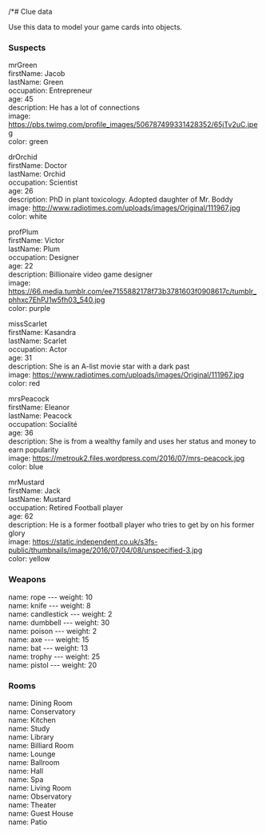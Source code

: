 /*# Clue data

Use this data to model your game cards into objects.

### Suspects

mrGreen <br>
firstName: Jacob <br>
lastName: Green<br>
occupation: Entrepreneur<br>
age: 45 <br>
description: He has a lot of connections<br>
image: https://pbs.twimg.com/profile_images/506787499331428352/65jTv2uC.jpeg <br>
color: green <br>

drOrchid<br>
firstName: Doctor<br>
lastName: Orchid<br>
occupation: Scientist<br>
age: 26<br>
description: PhD in plant toxicology. Adopted daughter of Mr. Boddy<br>
image: http://www.radiotimes.com/uploads/images/Original/111967.jpg<br>
color: white<br>

profPlum<br>
firstName: Victor<br>
lastName: Plum<br>
occupation: Designer<br>
age: 22<br>
description: Billionaire video game designer<br>
image: https://66.media.tumblr.com/ee7155882178f73b3781603f0908617c/tumblr_phhxc7EhPJ1w5fh03_540.jpg <br>
color: purple<br>

missScarlet<br>
firstName: Kasandra<br>
lastName: Scarlet<br>
occupation: Actor<br>
age: 31<br>
description: She is an A-list movie star with a dark past<br>
image: https://www.radiotimes.com/uploads/images/Original/111967.jpg<br>
color: red<br>

mrsPeacock<br>
firstName: Eleanor<br>
lastName: Peacock<br>
occupation: Socialité<br>
age: 36<br>
description: She is from a wealthy family and uses her status and money to earn popularity<br>
image: https://metrouk2.files.wordpress.com/2016/07/mrs-peacock.jpg<br>
color: blue<br>

mrMustard<br>
firstName: Jack<br>
lastName: Mustard<br>
occupation: Retired Football player<br>
age: 62<br>
description: He is a former football player who tries to get by on his former glory<br>
image: https://static.independent.co.uk/s3fs-public/thumbnails/image/2016/07/04/08/unspecified-3.jpg<br>
color: yellow<br>

### Weapons

name: rope --- weight: 10<br>
name: knife --- weight: 8<br>
name: candlestick --- weight: 2<br>
name: dumbbell --- weight: 30<br>
name: poison --- weight: 2<br>
name: axe --- weight: 15<br>
name: bat --- weight: 13<br>
name: trophy --- weight: 25<br>
name: pistol --- weight: 20<br>

### Rooms

name: Dining Room<br>
name: Conservatory<br>
name: Kitchen<br>
name: Study<br>
name: Library<br>
name: Billiard Room<br>
name: Lounge<br>
name: Ballroom<br>
name: Hall<br>
name: Spa<br>
name: Living Room<br>
name: Observatory<br>
name: Theater<br>
name: Guest House<br>
name: Patio<br>